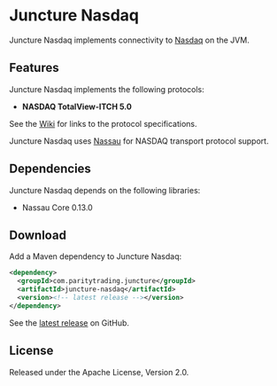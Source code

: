 # Juncture Nasdaq

Juncture Nasdaq implements connectivity to [Nasdaq][] on the JVM.

  [Nasdaq]: http://nasdaq.com

## Features

Juncture Nasdaq implements the following protocols:

- **NASDAQ TotalView-ITCH 5.0**

See the [Wiki][] for links to the protocol specifications.

  [Wiki]: https://github.com/paritytrading/juncture/wiki/

Juncture Nasdaq uses [Nassau][] for NASDAQ transport protocol support.

  [Nassau]: https://github.com/paritytrading/nassau

## Dependencies

Juncture Nasdaq depends on the following libraries:

- Nassau Core 0.13.0

## Download

Add a Maven dependency to Juncture Nasdaq:

```xml
<dependency>
  <groupId>com.paritytrading.juncture</groupId>
  <artifactId>juncture-nasdaq</artifactId>
  <version><!-- latest release --></version>
</dependency>
```

See the [latest release][] on GitHub.

  [latest release]: https://github.com/paritytrading/juncture/releases/latest

## License

Released under the Apache License, Version 2.0.
